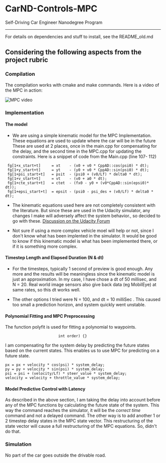 # CarND-Controls-MPC
Self-Driving Car Engineer Nanodegree Program

---

For details on dependencies and stuff to install, see the README_old.md

## Considering the following aspects from the project rubric

### Compilation
The compilation works with cmake and make commands. Here is a video of the MPC in action:

![MPC video](./images/out.gif)

### Implementation
#### The model
* We are using a simple kinematic model for the MPC Implementation. These equations are used to update where the car will be in the future
These are used at 2 places, once in the main.cpp for compensating for the delay, and the second time in the MPC.cpp for updating the constraints.
Here is a snippet of code from the Main.cpp (line 107- 112)
```
 fg[1+x_start+t]     = xt    - (x0 + v0 * CppAD::cos(psi0) * dt);
 fg[1+y_start+t]     = yt    - (y0 + v0 * CppAD::sin(psi0) * dt);
 fg[1+psi_start+t]   = psit  - (psi0 + (v0/Lf) * delta0 * dt);
 fg[1+v_start+t]     = vt    - (v0 + a0 * dt);
 fg[1+cte_start+t]   = ctet  - (fx0 - y0 + (v0*CppAD::sin(epsi0)* dt));
 fg[1+epsi_start+t]  = epsit - (psi0 - psi_des + (v0/Lf) * delta0 * dt);
```
* The kinematic equations used here are not completely consistent with the literature. But since these are used in the Udacity simulator, any changes I make will adversely affect the system behavior., so decided to go with these.
[ Discussion on the Udacity Forum](https://discussions.udacity.com/t/incorrect-kinematic-model/329061/3)

* Not sure if using a more complex vehicle moel will help or not, since I don't know what has been implented in the simulator. It would be good to know if this kinematic model is what has been implemented there, or if it is something more complex.

#### Timestep Length and Elapsed Duration (N & dt)
* For the timesteps, typically 1 second of preview is good enough. Any more and the results will be meaningless since the kinematic model is just an approximation. In my case, I have chose a dt of 50 millisec, and N = 20. Real world image sensors also give back data (eg MobilEye) at same rates, so this dt works well.

* The other options I tried were N = 100, and dt = 10 milliSec . This caused too small a prediction horizon, and system quickly went unstable.

#### Polynomial Fitting and MPC Preprocessing
The function polyfit is  used for fitting a polynomial to waypoints.
```Eigen::VectorXd polyfit(Eigen::VectorXd xvals, Eigen::VectorXd yvals,
                        int order) {}
```
I am compensating for the system delay by predicting the future states based on the current states. This enables us to use MPC for predicting on a future state.
``` // Code
px = px + velocity * cos(psi) * system_delay;
py = py + velocity * sin(psi) * system_delay;
psi = psi + (velocity/Lf) * steer_value * system_delay;
velocity = velocity + throttle_value * system_delay;

```
#### Model Predictive Control with Latency
As described in the above section, I am taking the delay into account before any of the MPC functions by calculating the future state of the system. This way the command reaches the simulator, it will be the *correct time* command and not a delayed command.
The other way is to add another 1 or 2 timestep delay states in the MPC state vector. This restructuring of the state vector will cause a full restructuring of the MPC equations. So, didn't do that.

### Simulation
No part of the car goes outside the drivable road.
